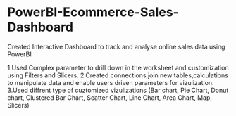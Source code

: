 # PowerBI-Ecommerce-Sales-Dashboard
Created Interactive Dashboard to track and analyse online sales data using PowerBI

1.Used Complex parameter to drill down in the worksheet and customization using Filters and Slicers.
2.Created connections,join new tables,calculations to manipulate data and enable users driven parameters for vizulization. 
3.Used diffrent type of cuztomized vizulizations (Bar chart, Pie Chart, Donut chart, Clustered Bar Chart, Scatter Chart, Line Chart, Area Chart, Map, Slicers)
